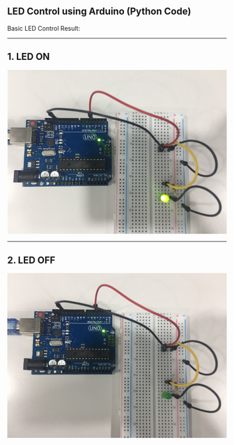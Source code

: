 ## LED Control using Arduino (Python Code)

Basic LED Control Result:

---
## 1. LED ON

![](src/led_on.png)

---

## 2. LED OFF
![](src/led_off.png)
